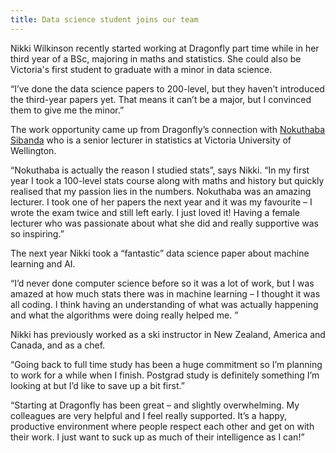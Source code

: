 ```yaml
---
title: Data science student joins our team
---
```

Nikki Wilkinson recently started working at Dragonfly part time while in her third year of a BSc, majoring in maths and statistics. She could also be Victoria's first student to graduate with a minor in data science.

<!--more-->

“I’ve done the data science papers to 200-level, but they haven’t introduced the third-year papers yet. That means it can’t be a major, but I convinced them to give me the minor.”

The work opportunity came up from Dragonfly’s connection with [Nokuthaba Sibanda](https://www.victoria.ac.nz/sms/about/staff/nokuthaba-sibanda)
who is a senior lecturer in statistics at Victoria University of Wellington.  

“Nokuthaba is actually the reason I studied stats”, says Nikki. “In my first year I took a 100-level stats course along with maths and history but quickly realised that my passion lies in the numbers. Nokuthaba was an amazing lecturer. I took one of her papers the next year and it was my favourite – I wrote the exam twice and still left early. I just loved it! Having a female lecturer who was passionate about what she did and really supportive was so inspiring.”

The next year Nikki took a “fantastic” data science paper about machine learning and AI.

“I’d never done computer science before so it was a lot of work, but I was amazed at how much stats there was in machine learning – I thought it was all coding. I think having an understanding of what was actually happening and what the algorithms were doing really helped me. ”

Nikki has previously worked as a ski instructor in New Zealand, America and Canada, and as a chef.

“Going back to full time study has been a huge commitment so I’m planning to work for a while when I finish. Postgrad study is definitely something I’m looking at but I’d like to save up a bit first.”

“Starting at Dragonfly has been great – and slightly overwhelming. My colleagues are very helpful and I feel really supported. It’s a happy, productive environment where people respect each other and get on with their work. I just want to suck up as much of their intelligence as I can!”
